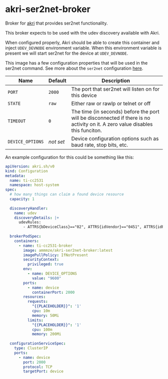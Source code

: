 # akri-ser2net-broker

Broker for [akri](https://github.com/deislabs/akri) that provides ser2net functionality.

This broker expects to be used with the udev discovery available with Akri.

When configured properly, Akri should be able to create this container and inject `UDEV_DEVNODE` environment
variable. When this environment variable is present we will start ser2net for the device at `UDEV_DEVNODE`.

This image has a few configuration properties that will be used in the ser2net command.
See more about the `ser2net` configuration [here](https://linux.die.net/man/8/ser2net).

| Name | Default | Description |
| --- | --- | --- |
| `PORT` | `2000` | The port that ser2net will listen on for this device |
| `STATE` | `raw` | Either raw or rawlp or telnet or off |
| `TIMEOUT` | `0` | The time (in seconds) before the port will be disconnected if there is no activity on it. A zero value disables this funciton. |
| `DEVICE_OPTIONS` | _not set_ | Device configuration options such as baud rate, stop bits, etc. | 

An example configuration for this could be something like this:

```yaml
apiVersion: akri.sh/v0
kind: Configuration
metadata:
  name: ti-cc2531
  namespace: host-system
spec:
  # how many things can claim a found device resource
  capacity: 1
​
  discoveryHandler:
    name: udev
    discoveryDetails: |+
      udevRules:
        - ATTRS{bDeviceClass}=="02", ATTRS{idVendor}=="0451", ATTRS{idProduct}=="16a8", SUBSYSTEM=="tty"
  
  brokerPodSpec:
    containers:
      - name: ti-cc2531-broker
        image: ammmze/akri-ser2net-broker:latest
        imagePullPolicy: IfNotPresent
        securityContext:
          privileged: true
        env:
          - name: DEVICE_OPTIONS
            value: "9600"
        ports:
          - name: device
            containerPort: 2000
        resources:
          requests:
            "{{PLACEHOLDER}}": '1'
            cpu: 10m
            memory: 50Mi
          limits:
            "{{PLACEHOLDER}}": '1'
            cpu: 100m
            memory: 200Mi
​
  configurationServiceSpec:
    type: ClusterIP
    ports:
      - name: device
        port: 2000
        protocol: TCP
        targetPort: device
```